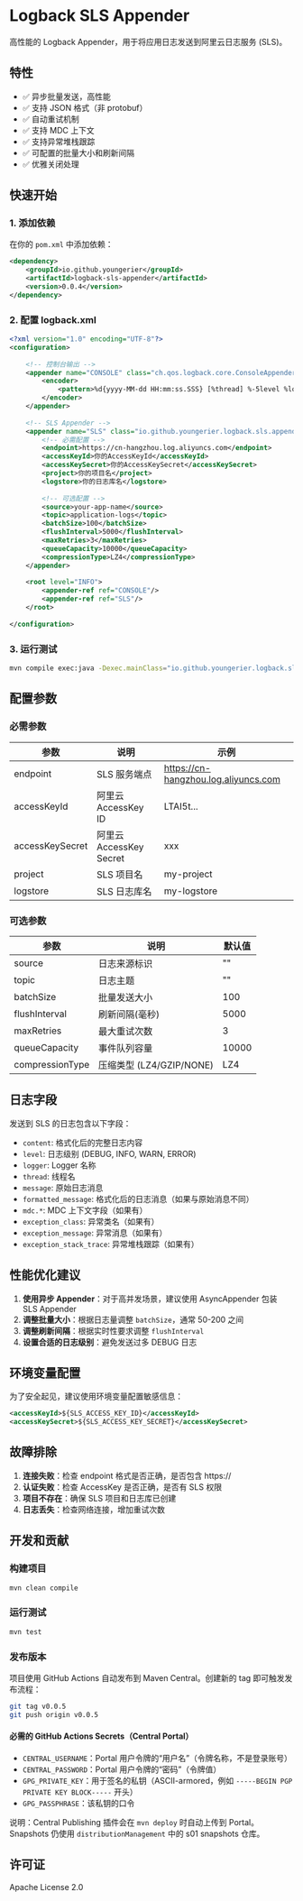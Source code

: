 # Logback SLS Appender

高性能的 Logback Appender，用于将应用日志发送到阿里云日志服务 (SLS)。

## 特性

- ✅ 异步批量发送，高性能
- ✅ 支持 JSON 格式（非 protobuf）
- ✅ 自动重试机制
- ✅ 支持 MDC 上下文
- ✅ 支持异常堆栈跟踪
- ✅ 可配置的批量大小和刷新间隔
- ✅ 优雅关闭处理

## 快速开始

### 1. 添加依赖

在你的 `pom.xml` 中添加依赖：

```xml
<dependency>
    <groupId>io.github.youngerier</groupId>
    <artifactId>logback-sls-appender</artifactId>
    <version>0.0.4</version>
</dependency>
```

### 2. 配置 logback.xml

```xml
<?xml version="1.0" encoding="UTF-8"?>
<configuration>
    
    <!-- 控制台输出 -->
    <appender name="CONSOLE" class="ch.qos.logback.core.ConsoleAppender">
        <encoder>
            <pattern>%d{yyyy-MM-dd HH:mm:ss.SSS} [%thread] %-5level %logger{36} - %msg%n</pattern>
        </encoder>
    </appender>
    
    <!-- SLS Appender -->
    <appender name="SLS" class="io.github.youngerier.logback.sls.appender.SlsAppender">
        <!-- 必需配置 -->
        <endpoint>https://cn-hangzhou.log.aliyuncs.com</endpoint>
        <accessKeyId>你的AccessKeyId</accessKeyId>
        <accessKeySecret>你的AccessKeySecret</accessKeySecret>
        <project>你的项目名</project>
        <logstore>你的日志库名</logstore>
        
        <!-- 可选配置 -->
        <source>your-app-name</source>
        <topic>application-logs</topic>
        <batchSize>100</batchSize>
        <flushInterval>5000</flushInterval>
        <maxRetries>3</maxRetries>
        <queueCapacity>10000</queueCapacity>
        <compressionType>LZ4</compressionType>
    </appender>
    
    <root level="INFO">
        <appender-ref ref="CONSOLE"/>
        <appender-ref ref="SLS"/>
    </root>
    
</configuration>
```

### 3. 运行测试

```bash
mvn compile exec:java -Dexec.mainClass="io.github.youngerier.logback.sls.appender.Application"
```

## 配置参数

### 必需参数

| 参数 | 说明 | 示例 |
|------|------|------|
| endpoint | SLS 服务端点 | https://cn-hangzhou.log.aliyuncs.com |
| accessKeyId | 阿里云 AccessKey ID | LTAI5t... |
| accessKeySecret | 阿里云 AccessKey Secret | xxx |
| project | SLS 项目名 | my-project |
| logstore | SLS 日志库名 | my-logstore |

### 可选参数

| 参数 | 说明 | 默认值 |
|------|------|--------|
| source | 日志来源标识 | "" |
| topic | 日志主题 | "" |
| batchSize | 批量发送大小 | 100 |
| flushInterval | 刷新间隔(毫秒) | 5000 |
| maxRetries | 最大重试次数 | 3 |
| queueCapacity | 事件队列容量 | 10000 |
| compressionType | 压缩类型 (LZ4/GZIP/NONE) | LZ4 |

## 日志字段

发送到 SLS 的日志包含以下字段：

- `content`: 格式化后的完整日志内容
- `level`: 日志级别 (DEBUG, INFO, WARN, ERROR)
- `logger`: Logger 名称
- `thread`: 线程名
- `message`: 原始日志消息
- `formatted_message`: 格式化后的日志消息（如果与原始消息不同）
- `mdc.*`: MDC 上下文字段（如果有）
- `exception_class`: 异常类名（如果有）
- `exception_message`: 异常消息（如果有）
- `exception_stack_trace`: 异常堆栈跟踪（如果有）

## 性能优化建议

1. **使用异步 Appender**：对于高并发场景，建议使用 AsyncAppender 包装 SLS Appender
2. **调整批量大小**：根据日志量调整 `batchSize`，通常 50-200 之间
3. **调整刷新间隔**：根据实时性要求调整 `flushInterval`
4. **设置合适的日志级别**：避免发送过多 DEBUG 日志

## 环境变量配置

为了安全起见，建议使用环境变量配置敏感信息：

```xml
<accessKeyId>${SLS_ACCESS_KEY_ID}</accessKeyId>
<accessKeySecret>${SLS_ACCESS_KEY_SECRET}</accessKeySecret>
```

## 故障排除

1. **连接失败**：检查 endpoint 格式是否正确，是否包含 https://
2. **认证失败**：检查 AccessKey 是否正确，是否有 SLS 权限
3. **项目不存在**：确保 SLS 项目和日志库已创建
4. **日志丢失**：检查网络连接，增加重试次数

## 开发和贡献

### 构建项目

```bash
mvn clean compile
```

### 运行测试

```bash
mvn test
```

### 发布版本

项目使用 GitHub Actions 自动发布到 Maven Central。创建新的 tag 即可触发发布流程：

```bash
git tag v0.0.5
git push origin v0.0.5
```

#### 必需的 GitHub Actions Secrets（Central Portal）

- `CENTRAL_USERNAME`：Portal 用户令牌的“用户名”（令牌名称，不是登录账号）
- `CENTRAL_PASSWORD`：Portal 用户令牌的“密码”（令牌值）
- `GPG_PRIVATE_KEY`：用于签名的私钥（ASCII-armored，例如 `-----BEGIN PGP PRIVATE KEY BLOCK-----` 开头）
- `GPG_PASSPHRASE`：该私钥的口令

说明：Central Publishing 插件会在 `mvn deploy` 时自动上传到 Portal。Snapshots 仍使用 `distributionManagement` 中的 s01 snapshots 仓库。

## 许可证

Apache License 2.0